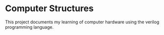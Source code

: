 # Computer Structures

This project documents my learning of computer hardware
using the verilog programming language.
